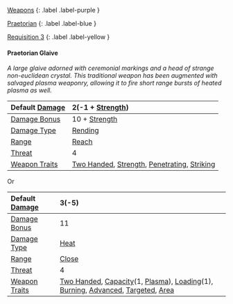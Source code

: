 
[Weapons](Game/Weapons-List)
{: .label .label-purple }

[Praetorian](Game/Blocks/Praetorian)
{: .label .label-blue }

[Requisition 3](Game/Deployment#Requisition)
{: .label .label-yellow }
#### Praetorian Glaive
*A large glaive adorned with ceremonial markings and a head of strange non-euclidean crystal. This traditional weapon has been augmented with salvaged plasma weaponry, allowing it to fire short range bursts of heated plasma as well.*

| Default [Damage](Core/Weapons#Calculating%20Damage) | 2(-1 + [Strength](Game/Core/Strength)) |
| :--- | :--- |
| [Damage Bonus](Game/Core/Weapons#Damage%20Bonus) | 10 + [Strength](Game/Core/Strength) |
| [Damage Type](Core/Weapons#Damage%20Type) | [Rending](Game/Core/Injury#Rending) |
| [Range](Core/Weapons#Range) | [Reach](Game/Core/Movement#Reach) |
| [Threat](Core/Weapons#Threat) | 4 |
| [Weapon Traits](Core/Weapon-Traits) | [Two Handed](Game/Core/Weapon-Traits#Two%20Handed), [Strength](Core/Weapon-Traits#Strength), [Penetrating](Game/Core/Weapon-Traits#Penetrating), [Striking](Game/Core/Weapon-Traits#Striking) |

Or

| Default [Damage](Core/Weapons#Calculating%20Damage) | 3(-5) |
| :--- | :--- |
| [Damage Bonus](Game/Core/Weapons#Damage%20Bonus) | 11 |
| [Damage Type](Core/Weapons#Damage%20Type) | [Heat](Core/Injury#Heat) |
| [Range](Core/Weapons#Range) | [Close](Core/Movement#Close) |
| [Threat](Core/Weapons#Threat) | 4 |
| [Weapon Traits](Core/Weapon-Traits) | [Two Handed](Core/Weapon-Traits#Two%20Handed), [Capacity](Core/Weapon-Traits#Capacity(X,%20Type))(1, [Plasma](Game/Munition-Details#Plasma)), [Loading](Core/Weapon-Traits#Loading(X))(1), [Burning](Core/Weapon-Traits#Burning), [Advanced](Game/Core/Weapon-Traits#Advanced), [Targeted](Game/Core/Weapon-Traits#Targeted), [Area](Game/Core/Weapon-Traits#Area) |
